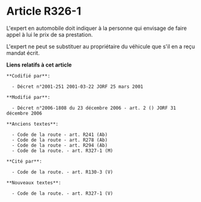 # Article R326-1

L'expert en automobile doit indiquer à la personne qui envisage de faire appel à lui le prix de sa prestation.

L'expert ne peut se substituer au propriétaire du véhicule que s'il en a reçu mandat écrit.

**Liens relatifs à cet article**

	**Codifié par**:

	  - Décret n°2001-251 2001-03-22 JORF 25 mars 2001

	**Modifié par**:

	  - Décret n°2006-1808 du 23 décembre 2006 - art. 2 () JORF 31 décembre 2006

	**Anciens textes**:

	  - Code de la route - art. R241 (Ab)
	  - Code de la route - art. R278 (Ab)
	  - Code de la route - art. R294 (Ab)
	  - Code de la route. - art. R327-1 (M)

	**Cité par**:

	  - Code de la route. - art. R130-3 (V)

	**Nouveaux textes**:

	  - Code de la route. - art. R327-1 (V)
